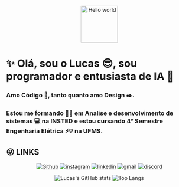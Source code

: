 <p align="center">
  <img height="100" alt="Hello world" src="https://i0.wp.com/polekon.org/wp-content/uploads/2021/12/hello_world_title3.gif?resize=700%2C239&ssl=1">
</p>
  
# ✨ Olá, sou o Lucas 😎, sou programador e entusiasta de IA 🤖
### Amo Código 🐍, tanto quanto amo Design ✒️. 
### Estou me formando 👨‍🎓 em Analise e desenvolvimento de sistemas 💻 na INSTED e estou cursando 4° Semestre Engenharia Elétrica ⚡💡 na UFMS.

## __😜 LINKS__
<p align="center">
  <a href="https://github.com/LucasATS/"><img src="https://img.shields.io/badge/GitHub-100000?style=for-the-badge&amp;logo=github&amp;logoColor=white" alt="Github"></a>
  <a href="https://www.instagram.com/lukaolmd/"><img src="https://img.shields.io/badge/Instagram-E4405F?style=for-the-badge&amp;logo=instagram&amp;logoColor=white" alt="instagram"></a>
  <a href="https://www.linkedin.com/in/lucas-almeida-tiburtino-da-silva/"><img src="https://img.shields.io/badge/LinkedIn-0077B5?style=for-the-badge&amp;logo=linkedin&amp;logoColor=white" alt="linkedin"></a>
  <a href="mailto:lucas.almida.da.silva@gmail.com"><img src="https://img.shields.io/badge/Gmail-D14836?style=for-the-badge&logo=gmail&logoColor=white" alt="gmail"></a> 
  <a href="https://discord.com/channels/@Lucas%20ATS#9901"><img src="https://img.shields.io/badge/Discord-5865F2?style=for-the-badge&logo=discord&logoColor=white" alt="discord"></a>  
</p>
 
<!-- <img align="right" alt="Lucas-pic" height="150" style="border-radius: 60px;" src="./src/img/cartoon1.png"> -->

<p align="center">
  <img src="https://github-readme-stats.vercel.app/api?username=LucasATS&amp;show_icons=true" alt="Lucas&#39;s GitHub stats">
  <img src="https://github-readme-stats.vercel.app/api/top-langs/?username=LucasATS&amp;layout=compact" alt="Top Langs">
</p>
